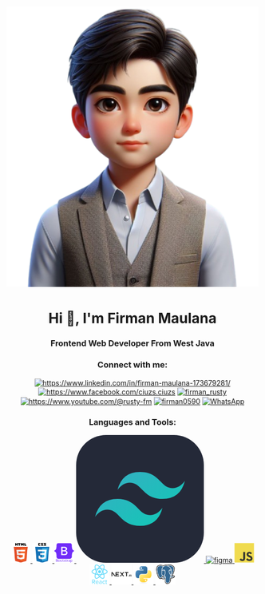 <h1 align="center"><img src="hero_img.png" alt=""  width="550px"></p>
<h1 align="center">Hi 👋, I'm Firman Maulana</h1>
<h3 align="center">Frontend Web Developer From West Java</h3>

<h3 align="center">Connect with me:</h3>
<p align="center">
<a href="https://linkedin.com/in/https://www.linkedin.com/in/firman-maulana-173679281/" target="blank"><img align="center" src="https://raw.githubusercontent.com/rahuldkjain/github-profile-readme-generator/master/src/images/icons/Social/linked-in-alt.svg" alt="https://www.linkedin.com/in/firman-maulana-173679281/" height="30" width="40" /></a>
<a href="https://fb.com/https://www.facebook.com/ciuzs.ciuzs" target="blank"><img align="center" src="https://raw.githubusercontent.com/rahuldkjain/github-profile-readme-generator/master/src/images/icons/Social/facebook.svg" alt="https://www.facebook.com/ciuzs.ciuzs" height="30" width="40" /></a>
<a href="https://instagram.com/firman_rusty" target="blank"><img align="center" src="https://raw.githubusercontent.com/rahuldkjain/github-profile-readme-generator/master/src/images/icons/Social/instagram.svg" alt="firman_rusty" height="30" width="40" /></a>
<a href="https://www.youtube.com/c/https://www.youtube.com/@rusty-fm" target="blank"><img align="center" src="https://raw.githubusercontent.com/rahuldkjain/github-profile-readme-generator/master/src/images/icons/Social/youtube.svg" alt="https://www.youtube.com/@rusty-fm" height="30" width="40" /></a>
<a href="https://discord.gg/firman0590" target="blank"><img align="center" src="https://raw.githubusercontent.com/rahuldkjain/github-profile-readme-generator/master/src/images/icons/Social/discord.svg" alt="firman0590" height="30" width="40" /></a>
<a href="https://wa.me/0895330242438" target="blank">
    <img align="center" src="https://upload.wikimedia.org/wikipedia/commons/6/6b/WhatsApp.svg" alt="WhatsApp" height="30" width="40" />
</a>
</p>

<h3 align="center">Languages and Tools:</h3>
<p align="center"> <a href="https://getbootstrap.com" target="_blank" rel="noreferrer"> <img src="https://raw.githubusercontent.com/devicons/devicon/master/icons/html5/html5-original-wordmark.svg" alt="html5" width="40" height="40"/> <img src="https://raw.githubusercontent.com/devicons/devicon/master/icons/css3/css3-original-wordmark.svg" alt="css3" width="40" height="40"/> <img src="https://raw.githubusercontent.com/devicons/devicon/master/icons/bootstrap/bootstrap-plain-wordmark.svg" alt="bootstrap" width="40" height="40"/> <svg xmlns="http://www.w3.org/2000/svg" width="256" height="256" viewBox="0 0 256 256"><g fill="none"><rect width="256" height="256" fill="#242938" rx="60"/><path fill="url(#skillIconsTailwindcssDark0)" fill-rule="evenodd" d="M83 110q9-36 45-36c36 0 40.5 27 58.5 31.5q18 4.502 31.5-13.5q-9 36-45 36c-36 0-40.5-27-58.5-31.5Q96.5 92 83 110m-45 54q9-36 45-36c36 0 40.5 27 58.5 31.5q18 4.502 31.5-13.5q-9 36-45 36c-36 0-40.5-27-58.5-31.5q-18-4.502-31.5 13.5" clip-rule="evenodd"/><defs><linearGradient id="skillIconsTailwindcssDark0" x1="86.5" x2="163.5" y1="74" y2="185.5" gradientUnits="userSpaceOnUse"><stop stop-color="#32b1c1"/><stop offset="1" stop-color="#14c6b7"/></linearGradient></defs></g></svg> </a>  <a href="https://www.w3schools.com/css/" target="_blank" rel="noreferrer"> </a> <a href="https://www.figma.com/" target="_blank" rel="noreferrer"> <img src="https://www.vectorlogo.zone/logos/figma/figma-icon.svg" alt="figma" width="40" height="40"/> </a> <a href="https://www.w3.org/html/" target="_blank" rel="noreferrer"> </a> <a href="https://developer.mozilla.org/en-US/docs/Web/JavaScript" target="_blank" rel="noreferrer"> <img src="https://raw.githubusercontent.com/devicons/devicon/master/icons/javascript/javascript-original.svg" alt="javascript" width="40" height="40"/> <a href="https://reactjs.org/" target="_blank" rel="noreferrer"> <img src="https://raw.githubusercontent.com/devicons/devicon/master/icons/react/react-original-wordmark.svg" alt="react" width="40" height="40"/> </a> <a href="https://nextjs.org/" target="_blank" rel="noreferrer">
    <img src="https://raw.githubusercontent.com/devicons/devicon/master/icons/nextjs/nextjs-original-wordmark.svg" alt="nextjs" width="40" height="40"/>
</a> <a href="https://www.python.org/" target="_blank" rel="noreferrer">
    <img src="https://raw.githubusercontent.com/devicons/devicon/master/icons/python/python-original.svg" alt="python" width="40" height="40"/>
</a> <a href="https://www.postgresql.org/" target="_blank" rel="noreferrer">
    <img src="https://raw.githubusercontent.com/devicons/devicon/master/icons/postgresql/postgresql-original.svg" alt="postgresql" width="40" height="40"/>
</a> </p>
